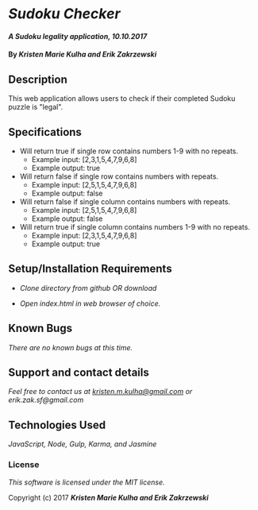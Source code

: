 # _Sudoku Checker_

#### _A Sudoku legality application, 10.10.2017_

#### By _**Kristen Marie Kulha and Erik Zakrzewski**_

## Description

This web application allows users to check if their completed Sudoku puzzle is "legal".

## Specifications
* Will return true if single row contains numbers 1-9 with no repeats.
  * Example input: [2,3,1,5,4,7,9,6,8]
  * Example output: true
* Will return false if single row contains numbers with repeats.
  * Example input: [2,5,1,5,4,7,9,6,8]
  * Example output: false
* Will return false if single column contains numbers with repeats.
  * Example input: [2,5,1,5,4,7,9,6,8]
  * Example output: false
* Will return true if single column contains numbers 1-9 with no repeats.
  * Example input: [2,3,1,5,4,7,9,6,8]
  * Example output: true


## Setup/Installation Requirements

* _Clone directory from github OR download_

* _Open index.html in web browser of choice._


## Known Bugs

_There are no known bugs at this time._

## Support and contact details

_Feel free to contact us at kristen.m.kulha@gmail.com or erik.zak.sf@gmail.com_

## Technologies Used

_JavaScript, Node, Gulp, Karma, and Jasmine_

### License

*This software is licensed under the MIT license.*

Copyright (c) 2017 **_Kristen Marie Kulha and Erik Zakrzewski_**
